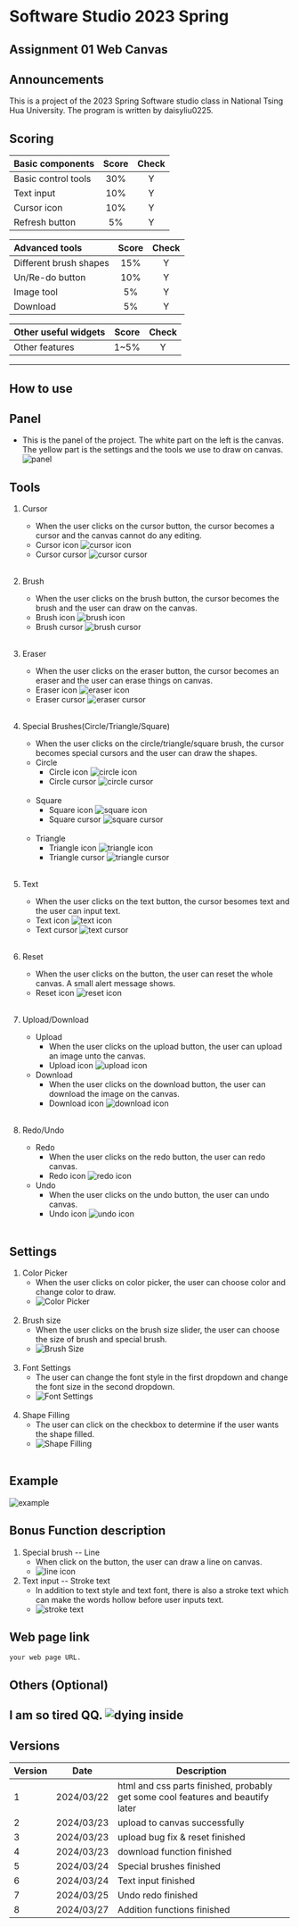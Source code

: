 # Software Studio 2023 Spring
## Assignment 01 Web Canvas

## Announcements
This is a project of the 2023 Spring Software studio class in National Tsing Hua University.
The program is written by daisyliu0225.

## Scoring

| **Basic components**                             | **Score** | **Check** |
| :----------------------------------------------- | :-------: | :-------: |
| Basic control tools                              | 30%       | Y         |
| Text input                                       | 10%       | Y         |
| Cursor icon                                      | 10%       | Y         |
| Refresh button                                   | 5%        | Y         |

| **Advanced tools**                               | **Score** | **Check** |
| :----------------------------------------------- | :-------: | :-------: |
| Different brush shapes                           | 15%       | Y         |
| Un/Re-do button                                  | 10%       | Y         |
| Image tool                                       | 5%        | Y         |
| Download                                         | 5%        | Y         |

| **Other useful widgets**                         | **Score** | **Check** |
| :----------------------------------------------- | :-------: | :-------: |
| Other features                                   | 1~5%      | Y         |

---

## How to use
Panel
-
- This is the panel of the project. The white part on the left is the canvas. The yellow part is the settings and the tools we use to draw on canvas.
![panel](readme/panel.png)<br>

Tools
-
1. Cursor
   - When the user clicks on the cursor button, the cursor becomes a cursor and the canvas cannot do any editing.<br>
   - Cursor icon ![cursor icon](readme/buttons/cursor.png)<br>
   - Cursor cursor ![cursor cursor](resize_cursors/cursor.png)<br><br>
   
2. Brush
   - When the user clicks on the brush button, the cursor becomes the brush and the user can draw on the canvas.<br>
   - Brush icon ![brush icon](readme/buttons/brush.png)<br>
   - Brush cursor ![brush cursor](resize_cursors/brush.png)<br><br>
3. Eraser
   - When the user clicks on the eraser button, the cursor becomes an eraser and the user can erase things on canvas.<br>
   - Eraser icon ![eraser icon](readme/buttons/eraser.png)<br>
   - Eraser cursor ![eraser cursor](resize_cursors/eraser.png)<br><br>
4. Special Brushes(Circle/Triangle/Square)
   - When the user clicks on the circle/triangle/square brush, the cursor becomes special cursors and the user can draw the shapes.
   - Circle
     - Circle icon ![circle icon](readme/buttons/circle.png)<br>
     - Circle cursor ![circle cursor](resize_cursors/cursor_circle.png)<br><br>
   - Square
     - Square icon ![square icon](readme/buttons/square.png)<br>
     - Square cursor ![square cursor](resize_cursors/cursor_square1.png)<br><br>
   - Triangle
     - Triangle icon ![triangle icon](readme/buttons/triangle.png)<br>
     - Triangle cursor ![triangle cursor](resize_cursors/cursor_triangle1.png)<br><br>
5. Text
   - When the user clicks on the text button, the cursor besomes text and the user can input text.
   - Text icon ![text icon](readme/buttons/text.png)<br>
   - Text cursor ![text cursor](resize_cursors/text1.png)<br><br>
   
6. Reset
   - When the user clicks on the button, the user can reset the whole canvas. A small alert message shows.
   - Reset icon ![reset icon](readme/buttons/reset.png)<br><br>
   
7. Upload/Download
   - Upload
     - When the user clicks on the upload button, the user can upload an image unto the canvas.
     - Upload icon ![upload icon](readme/buttons/upload.png)<br>
   - Download
     - When the user clicks on the download button, the user can download the image on the canvas.
     - Download icon ![download icon](readme/buttons/download.png)<br><br>
     
8. Redo/Undo
   - Redo
     - When the user clicks on the redo button, the user can redo canvas.
     - Redo icon ![redo icon](readme/buttons/redo.png)<br>
   - Undo
     - When the user clicks on the undo button, the user can undo canvas.
     - Undo icon ![undo icon](readme/buttons/undo.png)<br><br>

Settings
-
1. Color Picker
   - When the user clicks on color picker, the user can choose color and change color to draw.
   - ![Color Picker](readme/settings/color_picker.png)
<br><br>
2. Brush size
   - When the user clicks on the brush size slider, the user can choose the size of brush and special brush.<br>
   - ![Brush Size](readme/settings/brush_size.png)
<br><br>
3. Font Settings
   - The user can change the font style in the first dropdown and change the font size in the second dropdown.
   - ![Font Settings](readme/settings/font_settings.png)
<br><br>
4. Shape Filling
   - The user can click on the checkbox to determine if the user wants the shape filled.
   - ![Shape Filling](readme/settings/Shape_settings.png)
<br><br>

Example
-
![example](readme/usage/tools/example.png)<br>

## Bonus Function description
1. Special brush -- Line
   - When click on the button, the user can draw a line on canvas.
   - ![line icon](readme/buttons/line.png)
2. Text input -- Stroke text
   - In addition to text style and text font, there is also a stroke text which can make the words hollow before user inputs text.
   - ![stroke text](readme/settings/font_settings2.png)

## Web page link

    your web page URL.

## Others (Optional)

I am so tired QQ.
![dying inside](readme/dying_inside.png)
---

## Versions
| Version | Date | Description |
|---|---|---|
|1|2024/03/22|html and css parts finished, probably get some cool features and beautify later|
|2|2024/03/23|upload to canvas successfully|
|3|2024/03/23|upload bug fix & reset finished|
|4|2024/03/23|download function finished|
|5|2024/03/24|Special brushes finished|
|6|2024/03/24|Text input finished|
|7|2024/03/25|Undo redo finished|
|8|2024/03/27|Addition functions finished|
